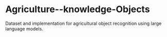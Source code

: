 # Agriculture--knowledge-Objects
Dataset and implementation for agricultural object recognition using large language models.

